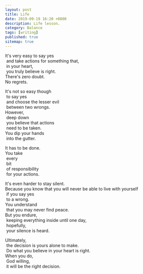 ```yaml
---
layout: post
title: Life
date: 2019-09-19 16:20 +0800
description: Life lesson. 
category: Balance
tags: [writing]
published: true
sitemap: true
---
```


It's very easy to say yes <br /> 
&nbsp;and take actions for something that,  <br /> 
&nbsp;in your heart,  <br /> 
&nbsp;you truly believe is right. <br /> 
There's zero doubt. <br /> 
No regrets.

It's not so easy though  <br /> 
&nbsp;to say yes  <br /> 
&nbsp;and choose the lesser evil  <br /> 
&nbsp;between two wrongs.  <br /> 
However,   <br /> 
&nbsp;deep down  <br /> 
&nbsp;you believe that actions  <br /> 
&nbsp;need to be taken. <br /> 
You dip your hands  <br /> 
&nbsp;into the gutter.

It has to be done. <br /> 
You take  <br /> 
&nbsp;every  <br /> 
&nbsp;bit  <br /> 
&nbsp;of responsibility  <br /> 
&nbsp;for your actions.

It's even harder to stay silent. <br /> 
Because you know that you will never be able to live with yourself  <br /> 
&nbsp;if you say yes  <br /> 
&nbsp;to a wrong.  <br /> 
You understand  <br /> 
&nbsp;that you may never find peace. <br /> 
But you endure,  <br /> 
&nbsp;keeping everything inside until one day,  <br /> 
&nbsp;hopefully,  <br /> 
&nbsp;your silence is heard.

Ultimately,  <br /> 
&nbsp;the decision is yours alone to make.  <br /> 
&nbsp;Do what you believe in your heart is right. <br /> 
When you do,  <br /> 
&nbsp;God willing,  <br /> 
&nbsp;it will be the right decision.
